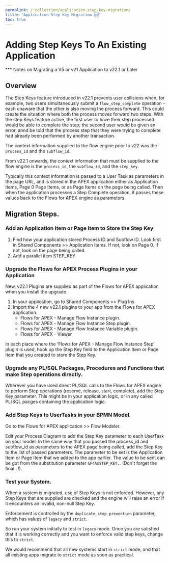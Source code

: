 ```yaml
---
permalink: /:collection/application-step-key-migration/
title: "Application Step Key Migration 🆕"
toc: true
---
```


# Adding Step Keys To An Existing Application

*** Notes on Migrating a V5 or v21 Application to v22.1 or Later

## Overview

The Step Keys feature introduced in v22.1 prevents user collisions when, for example, two users simultaneously submit a `flow_step_complete` operation - each unaware that the other is also moving the process forward.  This could create the situation where both the process moves forward two steps.  With the step Keys feature active, the first user to have their step processed would be able to complete the step; the second user would be given an error, annd be told that the process step that they were trying to complete had already been performed by another transaction.

The context information supplied to the flow engine prior to v22 was the `process_id` and the `subflow_id`.

From v22.1 onwards, the context information that must be supplied to the flow engine is the `process_id`, the `subflow_id`, and the `step_key`.

Typically this context information is passed to a User Task as parameters in the page URL, and is stored in the APEX application either as Application Items, Page 0 Page Items, or as Page Items on the page being called.  Then when the application processes a Step Complete operation, it passes these values back to the Flows for APEX engine as parameters.


## Migration Steps.

### Add an Application Item or Page Item to Store the Step Key

1.  Find how your application stored Process ID and Subflow ID.  Look first in Shared Components >> Application Items.  If not, look on Page 0.  If not, look on the page being called.
2.  Add a parallel item STEP_KEY

### Upgrade the Flows for APEX Process Plugins in your Application

New, v22.1 Plugins are supplied as part of the Flows for APEX application when you install the upgrade.  

1.  In your application, go to Shared Components >> Plug Ins
2.  Import the 4 new v22.1 plugins to your app from the Flows for APEX application.
    - Flows for APEX - Manage Flow Instance plugin.
    - Flows for APEX - Manage Flow Instance Step plugin.
    - Flows for APEX - Manage Flow Instance Variable plugin.
    - Flows for APEX - Viewer

In each place where the 'Flows for APEX - Manage Flow Instance Step' plugin is used, hook up the Step Key field to the Application Item or Page Item that you created to store the Step Key.

### Upgrade any PL/SQL Packages, Procedures and Functions that make Step operations directly.

Wherever you have used direct PL/SQL calls to the Flows for APEX engine to perform Step operations (reserve, release, start, complete), add the Step Key parameter.   This might be in your application logic, or in any called PL/SQL pacges containing the application logic.

### Add Step Keys to UserTasks in your BPMN Model.

Go to the Flows for APEX application >> Flow Modeler.

Edit your Process Diagram to add the Step Key parameter to each UserTask on your model.  In the same way that you passed the process_id and subflow_id as parameters to the APEX page being called, add the Step Key to the list of passed parameters.
The parameter to be set is the Application Item or Page Item that we added to the app earlier.
The value to be sent can be got from the substitution parameter `&F4A$STEP_KEY.`. (Don't forget the final `.`!).

### Test your System.

When a system is migrated, use of Step Keys is not enforced.  However, any Step Keys that are supplied are checked and the engine will raise an error if it encounters an invalid, non-null Step Key.  

Enforcement is controlled by the `duplicate_step_prevention` parameter, which has values of `legacy` and `strict`.

So run your system initially to test in `legacy` mode.  Once you are satisfied that it is working correctly and you want to enforce valid step keys, change this to `strict`.

We would recommend that all new systems start in `strict` mode, and that all existing apps migrate to `strict` mode as soon as practical.


